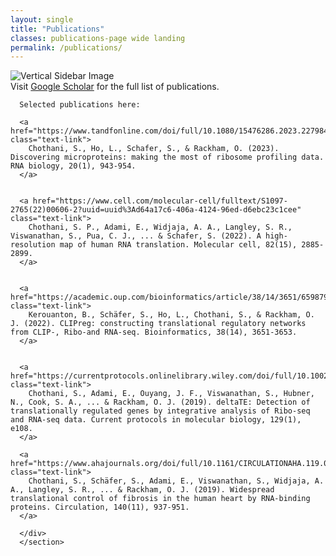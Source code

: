 ```yaml
---
layout: single
title: "Publications"
classes: publications-page wide landing
permalink: /publications/
---
```


<div class="full-page-layout">
      <section class="page-section full-page-layout fade-in">
      <div class="sidebar-image">
            <img src="{{ '/assets/images/Thesis_cover.png' | relative_url }}" alt="Vertical Sidebar Image" />
      </div>
      <div class="main-content">
      Visit <a href="https://scholar.google.com/citations?user=HdP8YrIAAAAJ&hl=en&oi=ao" target="_blank">Google          Scholar</a> for the full list of publications. 

      Selected publications here:

      <a href="https://www.tandfonline.com/doi/full/10.1080/15476286.2023.2279845" class="text-link">
        Chothani, S., Ho, L., Schafer, S., & Rackham, O. (2023). Discovering microproteins: making the most of ribosome profiling data. RNA biology, 20(1), 943-954.
      </a>
      
      
      <a href="https://www.cell.com/molecular-cell/fulltext/S1097-2765(22)00606-2?uuid=uuid%3Ad64a17c6-406a-4124-96ed-d6ebc23c1cee" class="text-link">
        Chothani, S. P., Adami, E., Widjaja, A. A., Langley, S. R., Viswanathan, S., Pua, C. J., ... & Schafer, S. (2022). A high-resolution map of human RNA translation. Molecular cell, 82(15), 2885-2899.
      </a>
      
      
      <a href="https://academic.oup.com/bioinformatics/article/38/14/3651/6598794" class="text-link">
        Kerouanton, B., Schäfer, S., Ho, L., Chothani, S., & Rackham, O. J. (2022). CLIPreg: constructing translational regulatory networks from CLIP-, Ribo-and RNA-seq. Bioinformatics, 38(14), 3651-3653.
      </a>
      
      
      <a href="https://currentprotocols.onlinelibrary.wiley.com/doi/full/10.1002/cpmb.108" class="text-link">
        Chothani, S., Adami, E., Ouyang, J. F., Viswanathan, S., Hubner, N., Cook, S. A., ... & Rackham, O. J. (2019). deltaTE: Detection of translationally regulated genes by integrative analysis of Ribo‐seq and RNA‐seq data. Current protocols in molecular biology, 129(1), e108.
      </a>
      
      <a href="https://www.ahajournals.org/doi/full/10.1161/CIRCULATIONAHA.119.039596" class="text-link">
        Chothani, S., Schäfer, S., Adami, E., Viswanathan, S., Widjaja, A. A., Langley, S. R., ... & Rackham, O. J. (2019). Widespread translational control of fibrosis in the human heart by RNA-binding proteins. Circulation, 140(11), 937-951.
      </a>

      </div>
      </section>
</div>
